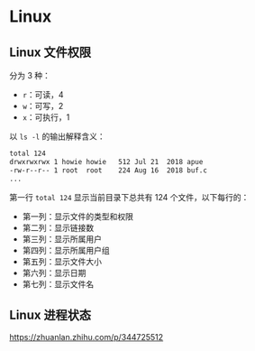 # Linux

## Linux 文件权限

分为 3 种：

- `r`：可读，4
- `w`：可写，2
- `x`：可执行，1

以 `ls -l` 的输出解释含义：

```sh
total 124
drwxrwxrwx 1 howie howie   512 Jul 21  2018 apue
-rw-r--r-- 1 root  root    224 Aug 16  2018 buf.c
...
```

第一行 `total 124` 显示当前目录下总共有 124 个文件，以下每行的：

- 第一列：显示文件的类型和权限
- 第二列：显示链接数
- 第三列：显示所属用户
- 第四列：显示所属用户组
- 第五列：显示文件大小
- 第六列：显示日期
- 第七列：显示文件名

## Linux 进程状态

https://zhuanlan.zhihu.com/p/344725512
